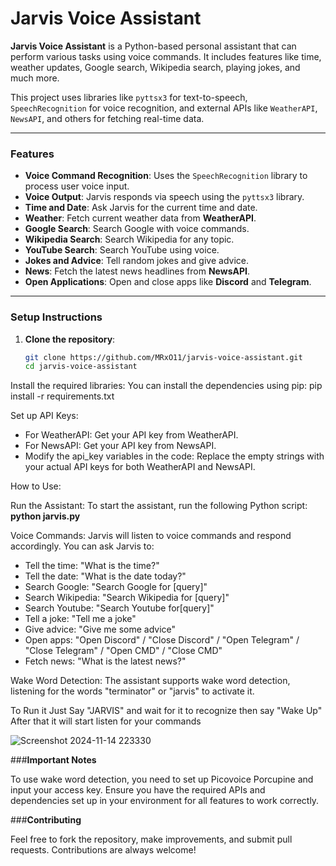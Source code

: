 # Jarvis Voice Assistant

**Jarvis Voice Assistant** is a Python-based personal assistant that can perform various tasks using voice commands. It includes features like time, weather updates, Google search, Wikipedia search, playing jokes, and much more.

This project uses libraries like `pyttsx3` for text-to-speech, `SpeechRecognition` for voice recognition, and external APIs like `WeatherAPI`, `NewsAPI`, and others for fetching real-time data.

---

### **Features**
- **Voice Command Recognition**: Uses the `SpeechRecognition` library to process user voice input.
- **Voice Output**: Jarvis responds via speech using the `pyttsx3` library.
- **Time and Date**: Ask Jarvis for the current time and date.
- **Weather**: Fetch current weather data from **WeatherAPI**.
- **Google Search**: Search Google with voice commands.
- **Wikipedia Search**: Search Wikipedia for any topic.
- **YouTube Search**: Search YouTube using voice.
- **Jokes and Advice**: Tell random jokes and give advice.
- **News**: Fetch the latest news headlines from **NewsAPI**.
- **Open Applications**: Open and close apps like **Discord** and **Telegram**.

---

### **Setup Instructions**

1. **Clone the repository**:
   ```bash
   git clone https://github.com/MRxO11/jarvis-voice-assistant.git
   cd jarvis-voice-assistant

Install the required libraries: You can install the dependencies using pip:
pip install -r requirements.txt

Set up API Keys:

- For WeatherAPI: Get your API key from WeatherAPI.
- For NewsAPI: Get your API key from NewsAPI.
- Modify the api_key variables in the code: Replace the empty strings with your actual API keys for both WeatherAPI and NewsAPI.

How to Use:

Run the Assistant: To start the assistant, run the following Python script:
**python jarvis.py**

Voice Commands: Jarvis will listen to voice commands and respond accordingly. You can ask Jarvis to:

- Tell the time: "What is the time?"
- Tell the date: "What is the date today?"
- Search Google: "Search Google for [query]"
- Search Wikipedia: "Search Wikipedia for [query]"
- Search Youtube: "Search Youtube for[query]"
- Tell a joke: "Tell me a joke"
- Give advice: "Give me some advice"
- Open apps: "Open Discord" / "Close Discord" / "Open Telegram" / "Close Telegram" / "Open CMD" / "Close CMD"
- Fetch news: "What is the latest news?"

Wake Word Detection: The assistant supports wake word detection, listening for the words "terminator" or "jarvis" to activate it.

To Run it Just Say "JARVIS" and wait for it to recognize then say "Wake Up" After that it will start listen for your commands


![Screenshot 2024-11-14 223330](https://github.com/user-attachments/assets/a153cfb0-81d8-4c69-9c2f-0d5897ef034b)

###**Important Notes**

To use wake word detection, you need to set up Picovoice Porcupine and input your access key.
Ensure you have the required APIs and dependencies set up in your environment for all features to work correctly.

###**Contributing**

Feel free to fork the repository, make improvements, and submit pull requests. Contributions are always welcome!
